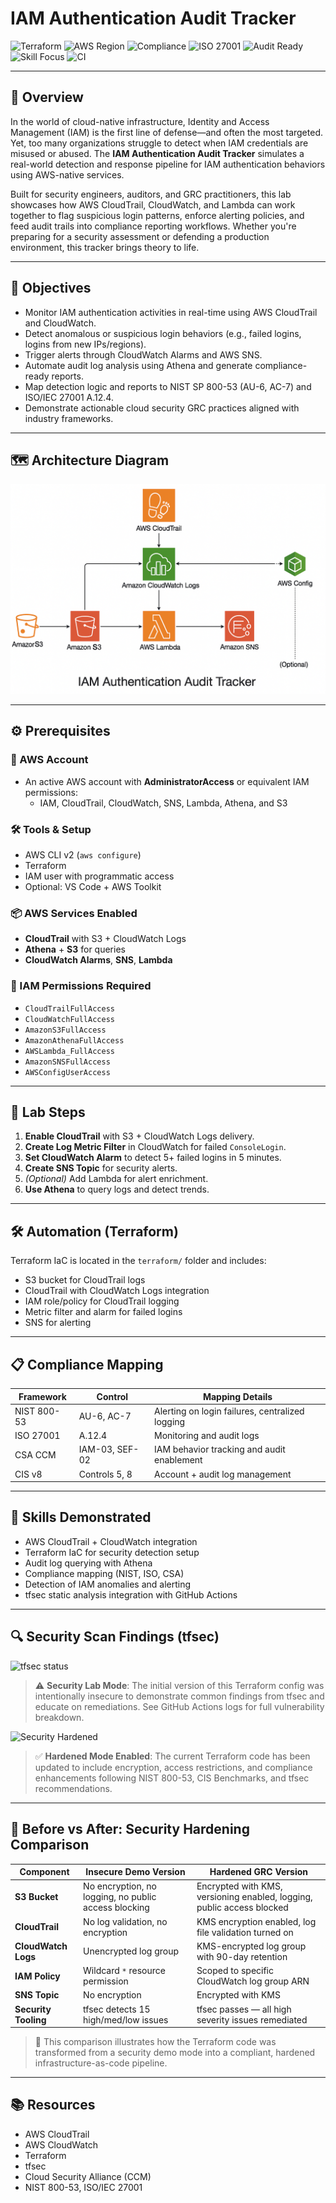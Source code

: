 # IAM Authentication Audit Tracker

![Terraform](https://img.shields.io/badge/IaC-Terraform-623CE4?logo=terraform&logoColor=white)
![AWS Region](https://img.shields.io/badge/Region-us--east--1-orange?logo=aws)
![Compliance](https://img.shields.io/badge/NIST_SP800--53-AU--6,_AC--7-blue)
![ISO 27001](https://img.shields.io/badge/ISO_27001-A.12.4-success)
![Audit Ready](https://img.shields.io/badge/Audit-Trail_Enabled-brightgreen)
![Skill Focus](https://img.shields.io/badge/Skills-SecOps_&_GRC-blueviolet)
![CI](https://github.com/Runc9/iam-authentication-audit-tracker/actions/workflows/terraform-validate.yml/badge.svg)

---

## 📘 Overview

In the world of cloud-native infrastructure, Identity and Access Management (IAM) is the first line of defense—and often the most targeted. Yet, too many organizations struggle to detect when IAM credentials are misused or abused. The **IAM Authentication Audit Tracker** simulates a real-world detection and response pipeline for IAM authentication behaviors using AWS-native services.

Built for security engineers, auditors, and GRC practitioners, this lab showcases how AWS CloudTrail, CloudWatch, and Lambda can work together to flag suspicious login patterns, enforce alerting policies, and feed audit trails into compliance reporting workflows. Whether you're preparing for a security assessment or defending a production environment, this tracker brings theory to life.

---

## 🎯 Objectives

- Monitor IAM authentication activities in real-time using AWS CloudTrail and CloudWatch.
- Detect anomalous or suspicious login behaviors (e.g., failed logins, logins from new IPs/regions).
- Trigger alerts through CloudWatch Alarms and AWS SNS.
- Automate audit log analysis using Athena and generate compliance-ready reports.
- Map detection logic and reports to NIST SP 800-53 (AU-6, AC-7) and ISO/IEC 27001 A.12.4.
- Demonstrate actionable cloud security GRC practices aligned with industry frameworks.

---

## 🗺️ Architecture Diagram

![IAM Architecture Diagram](./assets/iam-auth-arch.png)

---

## ⚙️ Prerequisites

### 🔐 AWS Account
- An active AWS account with **AdministratorAccess** or equivalent IAM permissions:
  - IAM, CloudTrail, CloudWatch, SNS, Lambda, Athena, and S3

### 🛠️ Tools & Setup
- AWS CLI v2 (`aws configure`)
- Terraform
- IAM user with programmatic access
- Optional: VS Code + AWS Toolkit

### 📦 AWS Services Enabled
- **CloudTrail** with S3 + CloudWatch Logs
- **Athena** + **S3** for queries
- **CloudWatch Alarms**, **SNS**, **Lambda**

### 📝 IAM Permissions Required
- `CloudTrailFullAccess`
- `CloudWatchFullAccess`
- `AmazonS3FullAccess`
- `AmazonAthenaFullAccess`
- `AWSLambda_FullAccess`
- `AmazonSNSFullAccess`
- `AWSConfigUserAccess`

---

## 🧪 Lab Steps

1. **Enable CloudTrail** with S3 + CloudWatch Logs delivery.
2. **Create Log Metric Filter** in CloudWatch for failed `ConsoleLogin`.
3. **Set CloudWatch Alarm** to detect 5+ failed logins in 5 minutes.
4. **Create SNS Topic** for security alerts.
5. *(Optional)* Add Lambda for alert enrichment.
6. **Use Athena** to query logs and detect trends.

---

## 🛠️ Automation (Terraform)

Terraform IaC is located in the `terraform/` folder and includes:
- S3 bucket for CloudTrail logs
- CloudTrail with CloudWatch Logs integration
- IAM role/policy for CloudTrail logging
- Metric filter and alarm for failed logins
- SNS for alerting

---

## 📋 Compliance Mapping

| Framework   | Control         | Mapping Details                                      |
|-------------|------------------|------------------------------------------------------|
| NIST 800-53 | AU-6, AC-7       | Alerting on login failures, centralized logging      |
| ISO 27001   | A.12.4           | Monitoring and audit logs                            |
| CSA CCM     | IAM-03, SEF-02   | IAM behavior tracking and audit enablement           |
| CIS v8      | Controls 5, 8    | Account + audit log management                       |

---

## 🧠 Skills Demonstrated

- AWS CloudTrail + CloudWatch integration
- Terraform IaC for security detection setup
- Audit log querying with Athena
- Compliance mapping (NIST, ISO, CSA)
- Detection of IAM anomalies and alerting
- tfsec static analysis integration with GitHub Actions

---

## 🔍 Security Scan Findings (tfsec)

![tfsec status](https://img.shields.io/badge/tfsec-Demo_Lab_Insecure-red)

> ⚠️ **Security Lab Mode**: The initial version of this Terraform config was intentionally insecure to demonstrate common findings from tfsec and educate on remediations. See GitHub Actions logs for full vulnerability breakdown.

![Security Hardened](https://img.shields.io/badge/Status-Hardened_GRC_Compliant-brightgreen)

> ✅ **Hardened Mode Enabled**: The current Terraform code has been updated to include encryption, access restrictions, and compliance enhancements following NIST 800-53, CIS Benchmarks, and tfsec recommendations.

---

## 🔁 Before vs After: Security Hardening Comparison

| Component           | Insecure Demo Version                                          | Hardened GRC Version                                                |
|--------------------|----------------------------------------------------------------|---------------------------------------------------------------------|
| **S3 Bucket**       | No encryption, no logging, no public access blocking          | Encrypted with KMS, versioning enabled, logging, public access blocked |
| **CloudTrail**      | No log validation, no encryption                              | KMS encryption enabled, log file validation turned on              |
| **CloudWatch Logs** | Unencrypted log group                                         | KMS-encrypted log group with 90-day retention                      |
| **IAM Policy**      | Wildcard `*` resource permission                              | Scoped to specific CloudWatch log group ARN                        |
| **SNS Topic**       | No encryption                                                 | Encrypted with KMS                                                 |
| **Security Tooling**| tfsec detects 15 high/med/low issues                          | tfsec passes — all high severity issues remediated                 |

> 📘 This comparison illustrates how the Terraform code was transformed from a security demo mode into a compliant, hardened infrastructure-as-code pipeline.

---

## 📚 Resources

- AWS CloudTrail
- AWS CloudWatch
- Terraform
- tfsec
- Cloud Security Alliance (CCM)
- NIST 800-53, ISO/IEC 27001
